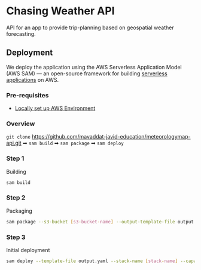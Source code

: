 # Chasing Weather API

API for an app to provide trip-planning based on geospatial weather forecasting.

## Deployment

We deploy the application using the AWS Serverless Application Model \(AWS SAM\) &mdash; an open\-source framework for building [serverless applications](https://aws.amazon.com/serverless/) on AWS\.

### Pre-requisites

- [Locally set up AWS Environment](https://github.com/awsdocs/aws-sam-developer-guide/blob/master/doc_source/serverless-getting-started.md)

### Overview

`git clone` <https://github.com/mavaddat-javid-education/meteorologymap-api.git> ➡ `sam build` ➡ `sam package` ➡ `sam deploy`

### Step 1

Building

```bash
sam build
```

### Step 2

Packaging

```bash
sam package --s3-bucket [s3-bucket-name] --output-template-file output.yaml
```

### Step 3

Initial deployment

```bash
sam deploy --template-file output.yaml --stack-name [stack-name] --capabilities CAPABILITY_IAM
```
